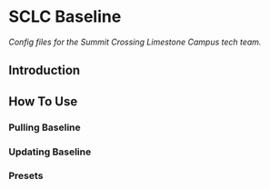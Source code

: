 # SCLC Baseline
*Config files for the Summit Crossing Limestone Campus tech team.*

## Introduction


## How To Use


### Pulling Baseline


### Updating Baseline


### Presets

